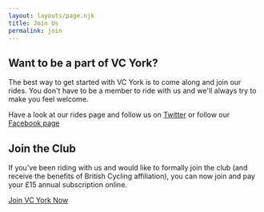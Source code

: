 ```yaml
---
layout: layouts/page.njk
title: Join Us
permalink: join
---
```

## Want to be a part of VC York?

The best way to get started with VC York is to come along and join our rides. You don't have to be a member to ride with us and we'll always try to make you feel welcome.

Have a look at our rides page and follow us on [Twitter](https://twitter.com/veloclubyork) or follow our [Facebook page](https://www.facebook.com/veloclubyork/)

## Join the Club

If you've been riding with us and would like to formally join the club (and receive the benefits of British Cycling affiliation), you can now join and pay your £15 annual subscription online. 

[Join VC York Now](https://www.britishcycling.org.uk/club/profile/2839/vc_york)

